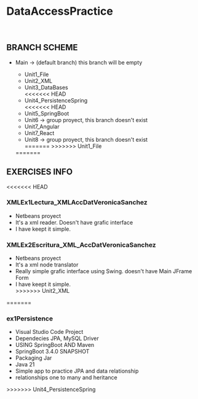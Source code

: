 <h1>DataAccessPractice</h1>
<br>
<h2>BRANCH SCHEME</h2>
<ul>
  <li>Main -> (default branch) this branch will be empty</li>
  <ul>
    <li>Unit1_File</li>
    <li>Unit2_XML</li>
    <li>Unit3_DataBases</li>
<<<<<<< HEAD
    <li>Unit4_PersistenceSpring</li>
<<<<<<< HEAD
    <li>Unit5_SpringBoot</li>
    <li>Unit6 -> group proyect, this branch doesn't exist </li>
    <li>Unit7_Angular</li>
    <li>Unit7_React</li>
    <li>Unit8 -> group proyect, this branch doesn't exist </li>
=======
>>>>>>> Unit1_File
  </ul>
=======
  </ul>
</ul>
<h2>EXERCISES INFO</h2>
<<<<<<< HEAD
<h3>XMLEx1Lectura_XMLAccDatVeronicaSanchez</h3>
<ul>
  <li>Netbeans proyect</li>
  <li>It's a xml reader. Doesn't have grafic interface</li>
  <li>I have keept it simple.</li>
</ul>

<h3>XMLEx2Escritura_XML_AccDatVeronicaSanchez</h3>
<ul>
  <li>Netbeans proyect</li>
  <li>It's a xml node translator</li>
  <li>Really simple grafic interface using Swing. doesn't have Main JFrame Form</li>
  <li>I have keept it simple.</li>
>>>>>>> Unit2_XML
</ul>
=======
<h3>ex1Persistence</h3>
<ul>
  <li>Visual Studio Code Project</li>
  <li>Dependecies JPA, MySQL Driver</li>
  <li>USING SpringBoot AND Maven</li>
  <li>SpringBoot 3.4.0 SNAPSHOT</li>
  <li>Packaging Jar</li>
  <li>Java 21</li>
  <li>Simple app to practice JPA and data relationship</li>
  <li>relationships one to many and heritance</li>
</ul>
>>>>>>> Unit4_PersistenceSpring
